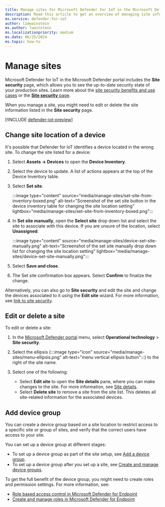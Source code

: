```yaml
---
title: Manage sites for Microsoft Defender for IoT in the Microsoft Defender portal
description: Read this article to get an overview of managing site information in the Site security page of the Microsoft Defender portal.
ms.service: defender-for-iot
author: limwainstein
ms.author: lwainstein
ms.localizationpriority: medium
ms.date: 06/25/2024
ms.topic: how-to
---
```


# Manage sites

Microsoft Defender for IoT in the Microsoft Defender portal includes the **Site security** page, which allows you to see the up-to-date security state of your production sites. Learn more about the [site security benefits and use cases](site-security-overview.md) or the [**Site security** page](monitor-site-security.md).

When you manage a site, you might need to edit or delete the site information listed in the **Site security** page.

[!INCLUDE [defender-iot-preview](../includes//defender-for-iot-defender-public-preview.md)]

## Change site location of a device

It's possible that Defender for IoT identifies a device located in the wrong site. To change the site listed for a device:

1. Select **Assets -> Devices** to open the **Device Inventory**.
1. Select the device to update. A list of actions appears at the top of the Device Inventory table.
1. Select **Set site**.

    :::image type="content" source="media/manage-sites/set-site-from-inventory-boxed.png" alt-text="Screenshot of the set site button in the device inventory table for changing the site location setting" lightbox="media/manage-sites/set-site-from-inventory-boxed.png":::

1. In **Set site manually**, open the **Select site** drop down list and select the site to associate with this device. If you are unsure of the location, select **Unassigned**.

    :::image type="content" source="media/manage-sites/device-set-site-manually.png" alt-text="Screenshot of the set site manually drop down list for changing the site location setting" lightbox="media/manage-sites/device-set-site-manually.png":::

1. Select **Save and close**.
1. The Set site confirmation box appears. Select **Confirm** to finalize the change.

Alternatively, you can also go to **Site security** and edit the site and change the devices associated to it using the **Edit site** wizard. For more information, see [link to site security](monitor-site-security.md). <!-- but this is more like removing a device from a specific site, not adding it to a different one instead?? AMIT-->

## Edit or delete a site

To edit or delete a site:

1. In the [Microsoft Defender portal](https://security.microsoft.com/machines) menu, select **Operational technology** > **Site security**.
1. Select the ellipsis (:::image type="icon" source="media/manage-sites/menu-ellipsis.png" alt-text="menu vertical ellipsis button":::) to the right of the site name.
1. Select one of the following:

    - Select **Edit site** to open the **Site details** pane, where you can make changes to the site. For more information, see [Site details](set-up-sites.md).
    - Select **Delete site** to remove a site from the site list. This deletes all site-related information for the associated devices.

## Add device group

You can create a device group based on a site location to restrict access to a specific site or group of sites, and verify that the correct users have access to your site.

You can set up a device group at different stages:

- To set up a device group as part of the site setup, see [Add a device group](set-up-sites.md#add-device-group).
- To set up a device group after you set up a site, see [Create and manage device groups](/defender-endpoint/machine-groups).

To get the full benefit of the device group, you might need to create roles and permission settings. For more information, see:

- [Role based access control in Microsoft Defender for Endpoint](/defender-endpoint/rbac) 
- [Create and manage roles in Microsoft Defender for Endpoint](/defender-endpoint/user-roles)
